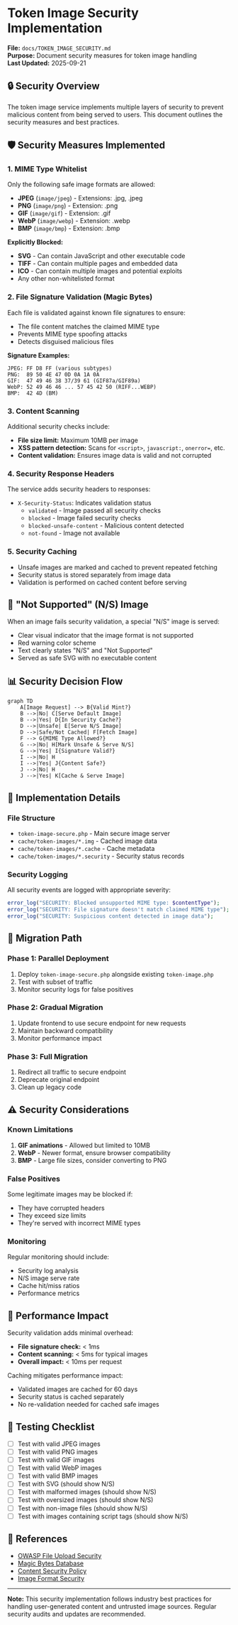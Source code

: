 # Token Image Security Implementation

**File:** `docs/TOKEN_IMAGE_SECURITY.md`  
**Purpose:** Document security measures for token image handling  
**Last Updated:** 2025-09-21  

## 🔒 Security Overview

The token image service implements multiple layers of security to prevent malicious content from being served to users. This document outlines the security measures and best practices.

## 🛡️ Security Measures Implemented

### 1. MIME Type Whitelist
Only the following safe image formats are allowed:
- **JPEG** (`image/jpeg`) - Extensions: .jpg, .jpeg
- **PNG** (`image/png`) - Extension: .png
- **GIF** (`image/gif`) - Extension: .gif
- **WebP** (`image/webp`) - Extension: .webp
- **BMP** (`image/bmp`) - Extension: .bmp

**Explicitly Blocked:**
- **SVG** - Can contain JavaScript and other executable code
- **TIFF** - Can contain multiple pages and embedded data
- **ICO** - Can contain multiple images and potential exploits
- Any other non-whitelisted format

### 2. File Signature Validation (Magic Bytes)
Each file is validated against known file signatures to ensure:
- The file content matches the claimed MIME type
- Prevents MIME type spoofing attacks
- Detects disguised malicious files

**Signature Examples:**
```
JPEG: FF D8 FF (various subtypes)
PNG:  89 50 4E 47 0D 0A 1A 0A
GIF:  47 49 46 38 37/39 61 (GIF87a/GIF89a)
WebP: 52 49 46 46 ... 57 45 42 50 (RIFF...WEBP)
BMP:  42 4D (BM)
```

### 3. Content Scanning
Additional security checks include:
- **File size limit:** Maximum 10MB per image
- **XSS pattern detection:** Scans for `<script>`, `javascript:`, `onerror=`, etc.
- **Content validation:** Ensures image data is valid and not corrupted

### 4. Security Response Headers
The service adds security headers to responses:
- `X-Security-Status`: Indicates validation status
  - `validated` - Image passed all security checks
  - `blocked` - Image failed security checks
  - `blocked-unsafe-content` - Malicious content detected
  - `not-found` - Image not available

### 5. Security Caching
- Unsafe images are marked and cached to prevent repeated fetching
- Security status is stored separately from image data
- Validation is performed on cached content before serving

## 🚫 "Not Supported" (N/S) Image

When an image fails security validation, a special "N/S" image is served:
- Clear visual indicator that the image format is not supported
- Red warning color scheme
- Text clearly states "N/S" and "Not Supported"
- Served as safe SVG with no executable content

## 📊 Security Decision Flow

```mermaid
graph TD
    A[Image Request] --> B{Valid Mint?}
    B -->|No| C[Serve Default Image]
    B -->|Yes| D{In Security Cache?}
    D -->|Unsafe| E[Serve N/S Image]
    D -->|Safe/Not Cached| F[Fetch Image]
    F --> G{MIME Type Allowed?}
    G -->|No| H[Mark Unsafe & Serve N/S]
    G -->|Yes| I{Signature Valid?}
    I -->|No| H
    I -->|Yes| J{Content Safe?}
    J -->|No| H
    J -->|Yes| K[Cache & Serve Image]
```

## 🔧 Implementation Details

### File Structure
- `token-image-secure.php` - Main secure image server
- `cache/token-images/*.img` - Cached image data
- `cache/token-images/*.cache` - Cache metadata
- `cache/token-images/*.security` - Security status records

### Security Logging
All security events are logged with appropriate severity:
```php
error_log("SECURITY: Blocked unsupported MIME type: $contentType");
error_log("SECURITY: File signature doesn't match claimed MIME type");
error_log("SECURITY: Suspicious content detected in image data");
```

## 🔄 Migration Path

### Phase 1: Parallel Deployment
1. Deploy `token-image-secure.php` alongside existing `token-image.php`
2. Test with subset of traffic
3. Monitor security logs for false positives

### Phase 2: Gradual Migration
1. Update frontend to use secure endpoint for new requests
2. Maintain backward compatibility
3. Monitor performance impact

### Phase 3: Full Migration
1. Redirect all traffic to secure endpoint
2. Deprecate original endpoint
3. Clean up legacy code

## ⚠️ Security Considerations

### Known Limitations
1. **GIF animations** - Allowed but limited to 10MB
2. **WebP** - Newer format, ensure browser compatibility
3. **BMP** - Large file sizes, consider converting to PNG

### False Positives
Some legitimate images may be blocked if:
- They have corrupted headers
- They exceed size limits
- They're served with incorrect MIME types

### Monitoring
Regular monitoring should include:
- Security log analysis
- N/S image serve rate
- Cache hit/miss ratios
- Performance metrics

## 🚀 Performance Impact

Security validation adds minimal overhead:
- **File signature check:** < 1ms
- **Content scanning:** < 5ms for typical images
- **Overall impact:** < 10ms per request

Caching mitigates performance impact:
- Validated images are cached for 60 days
- Security status is cached separately
- No re-validation needed for cached safe images

## 📝 Testing Checklist

- [ ] Test with valid JPEG images
- [ ] Test with valid PNG images
- [ ] Test with valid GIF images
- [ ] Test with valid WebP images
- [ ] Test with valid BMP images
- [ ] Test with SVG (should show N/S)
- [ ] Test with malformed images (should show N/S)
- [ ] Test with oversized images (should show N/S)
- [ ] Test with non-image files (should show N/S)
- [ ] Test with images containing script tags (should show N/S)

## 🔗 References

- [OWASP File Upload Security](https://owasp.org/www-community/vulnerabilities/Unrestricted_File_Upload)
- [Magic Bytes Database](https://www.garykessler.net/library/file_sigs.html)
- [Content Security Policy](https://developer.mozilla.org/en-US/docs/Web/HTTP/CSP)
- [Image Format Security](https://cheatsheetseries.owasp.org/cheatsheets/File_Upload_Cheat_Sheet.html)

---

**Note:** This security implementation follows industry best practices for handling user-generated content and untrusted image sources. Regular security audits and updates are recommended.
